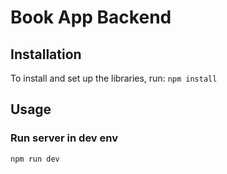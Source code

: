 # Book App Backend

## Installation 
To install and set up the libraries, run:
`npm install`

## Usage
### Run server in dev env
`npm run dev`
